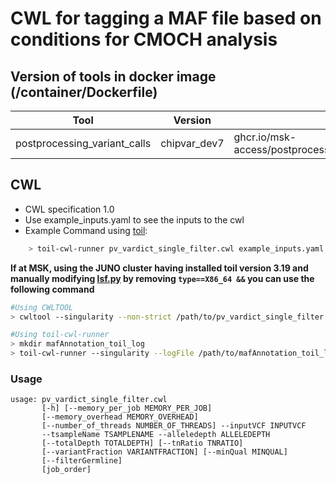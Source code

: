 # CWL  for tagging a MAF file based on conditions for CMOCH analysis

## Version of tools in docker image (/container/Dockerfile)

| Tool                         | Version      | Location                                                     |
| ---------------------------- | ------------ | ------------------------------------------------------------ |
| postprocessing_variant_calls | chipvar_dev7 | ghcr.io/msk-access/postprocessing_variant_calls:chipvar_dev7 |

## CWL

- CWL specification 1.0
- Use example_inputs.yaml to see the inputs to the cwl
- Example Command using [toil](https://toil.readthedocs.io):

```bash
    > toil-cwl-runner pv_vardict_single_filter.cwl example_inputs.yaml
```

**If at MSK, using the JUNO cluster having installed toil version 3.19 and manually modifying [lsf.py](https://github.com/DataBiosphere/toil/blob/releases/3.19.0/src/toil/batchSystems/lsf.py#L170) by removing `type==X86_64 &&` you can use the following command**

```bash
#Using CWLTOOL
> cwltool --singularity --non-strict /path/to/pv_vardict_single_filter.cwl /path/to/inputs.yaml

#Using toil-cwl-runner
> mkdir mafAnnotation_toil_log
> toil-cwl-runner --singularity --logFile /path/to/mafAnnotation_toil_log/cwltoil.log  --jobStore /path/to/maf_tag_jobStore --batchSystem lsf --workDir /path/to/maf_tag_toil_log --outdir . --writeLogs /path/to/maf_tag_toil_log --logLevel DEBUG --stats --retryCount 2 --disableCaching --maxLogFileSize 20000000000 /path/to/pv_vardict_single_filter.cwl /path/to/inputs.yaml > maf_tag_toil.stdout 2> maf_tag_toil.stderr &
```

### Usage

```shell
usage: pv_vardict_single_filter.cwl
       [-h] [--memory_per_job MEMORY_PER_JOB]
       [--memory_overhead MEMORY_OVERHEAD]
       [--number_of_threads NUMBER_OF_THREADS] --inputVCF INPUTVCF
       --tsampleName TSAMPLENAME --alleledepth ALLELEDEPTH
       [--totalDepth TOTALDEPTH] [--tnRatio TNRATIO]
       [--variantFraction VARIANTFRACTION] [--minQual MINQUAL]
       [--filterGermline]
       [job_order]
```